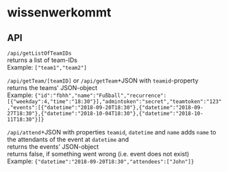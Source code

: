 # wissenwerkommt

## API

`/api/getListOfTeamIDs`  
returns a list of team-IDs  
Example: `["team1","team2"]`  
  
`/api/getTeam/[teamID]` or `/api/getTeam`+JSON with `teamid`-property  
returns the teams' JSON-object  
Example: `{"id":"fbhh","name":"Fußball","recurrence":[{"weekday":4,"time":"18:30"}],"admintoken":"secret","teamtoken":"123","events":[{"datetime":"2018-09-20T18:30"},{"datetime":"2018-09-27T18:30"},{"datetime":"2018-10-04T18:30"},{"datetime":"2018-10-11T18:30"}]}`  
  
`/api/attend`+JSON with properties `teamid`, `datetime` and `name` adds `name` to the attendants of the event at `datetime` and  
returns the events' JSON-object  
returns false, if something went wrong (i.e. event does not exist)  
Example: `{"datetime":"2018-09-20T18:30","attendees":["John"]}`  

